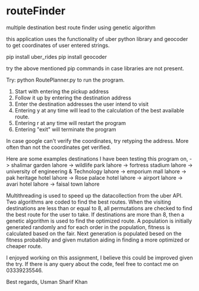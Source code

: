 # routeFinder
multiple destination best route finder using genetic algorithm

this application uses the functionality of uber python library and geocoder to get coordinates of user entered strings.

pip install uber_rides
pip install geocoder

try the above mentioned pip commands in case libraries are not present.

Try: python RoutePlanner.py to  run the program.

1) Start with entering the pickup address
2) Follow it up by entering the destination address
3) Enter the destination addresses the user intend to visit
4) Entering y at any time will lead to the calculation of the best available route.
5) Entering r at any time will restart the program
6) Entering "exit" will terminate the program

In case google can't verify the coordinates, try retyping the address. More often than not the coordinates get verified.

Here are some examples destinations I have been testing this program on, 
-> shalimar garden lahore
-> wildlife park lahore
-> fortress stadium lahore
-> university of engineering & Technology lahore
-> emporium mall lahore
-> pak heritage hotel lahore
-> Rose palace hotel lahore
-> airport lahore
-> avari hotel lahore
-> faisal town lahore

Multithreading is used to speed up the datacollection from the uber API. Two algorithms are coded to find the best routes. When the visiting destinations are less than or equal to 8, all permutations are checked to find the best route for the user to take. If destinations are more than 8, then a genetic algorithm is used to find the optimized route. A population is initially generated randomly and for each order in the population, fitness is calculated based on the fair. Next generation is populated besed on the fitness probability and given mutation aiding in finding a more optimized or cheaper route. 

I enjoyed working on this assignment, I believe this could be improved given the try. If there is any query about the code, feel free to contact me on 03339235546.

Best regards,
Usman Sharif Khan
